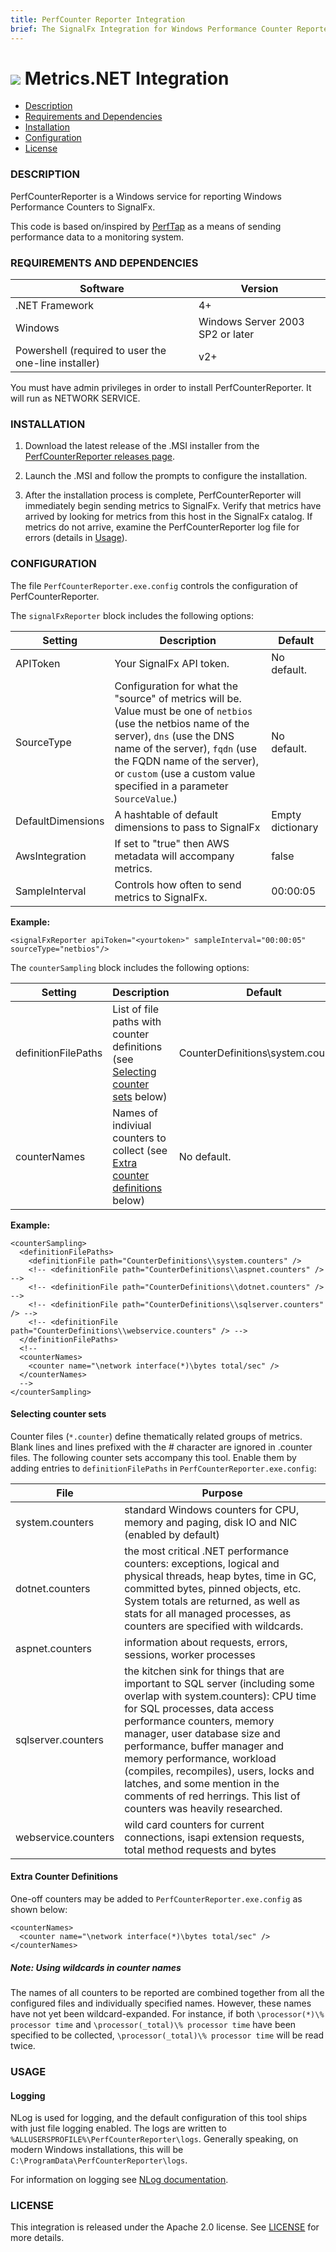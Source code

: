 ```yaml
---
title: PerfCounter Reporter Integration
brief: The SignalFx Integration for Windows Performance Counter Reporter.
---
```


# ![](https://github.com/signalfx/integrations/blob/master/win-perfcounter/img/integrations_windows.png) Metrics.NET Integration

- [Description](#description)
- [Requirements and Dependencies](#requirements-and-dependencies)
- [Installation](#installation)
- [Configuration](#configuration)
- [License](#license)

### DESCRIPTION

PerfCounterReporter is a Windows service for reporting Windows Performance Counters to SignalFx.

This code is based on/inspired by [PerfTap](https://github.com/Iristyle/PerfTap) as a means of sending performance data to a monitoring system.

### REQUIREMENTS AND DEPENDENCIES

| Software          | Version        |
|-------------------|----------------|
| .NET Framework    |  4+ |
| Windows   | Windows Server 2003 SP2 or later |  
| Powershell (required to user the one-line installer) | v2+ |

You must have admin privileges in order to install PerfCounterReporter. It will run as NETWORK SERVICE.

### INSTALLATION

1. Download the latest release of the .MSI installer from the [PerfCounterReporter releases page](https://github.com/signalfx/PerfCounterReporter/releases).

1. Launch the .MSI and follow the prompts to configure the installation. 

1. After the installation process is complete, PerfCounterReporter will immediately begin sending metrics to SignalFx. Verify that metrics have arrived by looking for metrics from this host in the SignalFx catalog. If metrics do not arrive, examine the PerfCounterReporter log file for errors (details in [Usage](#usage)).

### CONFIGURATION

The file `PerfCounterReporter.exe.config` controls the configuration of PerfCounterReporter. 

The `signalFxReporter` block includes the following options: 

| Setting            | Description     | Default  |
|--------------------|----------------------------|----------|
| APIToken | Your SignalFx API token. | No default. |
| SourceType | Configuration for what the "source" of metrics will be. Value must be one of `netbios` (use the netbios name of the server), `dns` (use the DNS name of the server), `fqdn` (use the FQDN name of the server), or `custom` (use a custom value specified in a parameter `SourceValue`.) | No default. |
| DefaultDimensions | A hashtable of default dimensions to pass to SignalFx | Empty dictionary |
| AwsIntegration | If set to "true" then AWS metadata will accompany metrics. | false |
| SampleInterval | Controls how often to send metrics to SignalFx. | 00:00:05 |

**Example:** 

```
<signalFxReporter apiToken="<yourtoken>" sampleInterval="00:00:05" sourceType="netbios"/>
```

The `counterSampling` block includes the following options:

| Setting            | Description     | Default  |
|--------------------|----------------------------|----------|
| definitionFilePaths | List of file paths with counter definitions (see [Selecting counter sets](#selecting-counter-sets) below) |  CounterDefinitions\system.counters |
| counterNames | Names of indiviual counters to collect (see [Extra counter definitions](#extra-counter-definitions) below) | No default. |

**Example:** 

```
<counterSampling>
  <definitionFilePaths>
    <definitionFile path="CounterDefinitions\\system.counters" />
    <!-- <definitionFile path="CounterDefinitions\\aspnet.counters" /> -->
    <!-- <definitionFile path="CounterDefinitions\\dotnet.counters" /> -->
    <!-- <definitionFile path="CounterDefinitions\\sqlserver.counters" /> -->
    <!-- <definitionFile path="CounterDefinitions\\webservice.counters" /> -->
  </definitionFilePaths>
  <!--
  <counterNames>
    <counter name="\network interface(*)\bytes total/sec" />
  </counterNames>
  -->
</counterSampling>
```

#### Selecting counter sets

Counter files (`*.counter`) define thematically related groups of metrics. Blank lines and lines prefixed with the # character are ignored in .counter files. The following counter sets accompany this tool. Enable them by adding entries to `definitionFilePaths` in `PerfCounterReporter.exe.config`: 

| File       | Purpose      |
|------------|--------------|
| system.counters | standard Windows counters for CPU, memory and paging, disk IO and NIC (enabled by default) |
| dotnet.counters | the most critical .NET performance counters: exceptions, logical and physical threads, heap bytes, time in GC, committed bytes, pinned objects, etc. System totals are returned, as well as stats for all managed processes, as counters are specified with wildcards. |
| aspnet.counters | information about requests, errors, sessions, worker processes |
| sqlserver.counters  | the kitchen sink for things that are important to SQL server (including some overlap with system.counters): CPU time for SQL processes, data access performance counters, memory manager, user database size and performance, buffer manager and memory performance, workload (compiles, recompiles), users, locks and latches, and some mention in the comments of red herrings. This list of counters was heavily researched. |
| webservice.counters | wild card counters for current connections, isapi extension requests, total method requests and bytes |

#### Extra Counter Definitions

One-off counters may be added to `PerfCounterReporter.exe.config` as shown below:

```
<counterNames>
  <counter name="\network interface(*)\bytes total/sec" />
</counterNames>
```

##### Note: Using wildcards in counter names 

The names of all counters to be reported are combined together from all the configured files and individually specified names.  However, these names have not yet been wildcard-expanded.  For instance, if both `\processor(*)\% processor time` and `\processor(_total)\% processor time` have been specified to be collected, `\processor(_total)\% processor time` will be read twice.

### USAGE 

#### Logging

NLog is used for logging, and the default configuration of this tool ships with just file logging enabled.  The logs are written to `%ALLUSERSPROFILE%\PerfCounterReporter\logs`.  Generally speaking, on modern Windows installations, this will be `C:\ProgramData\PerfCounterReporter\logs`.  

For information on logging see [NLog documentation](http://nlog-project.org/wiki/Configuration_File).

### LICENSE

This integration is released under the Apache 2.0 license. See [LICENSE](./LICENSE) for more details.
